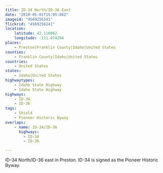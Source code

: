 ```yaml
---
title: ID-34 North/ID-36 East
date: "2010-05-01T15:05:06Z"
imageid: "4569256241"
flickrid: "4569256241"
location:
    latitude: 42.110862
    longitude: -111.874294
places:
    - Preston|Franklin County|Idaho|United States
counties:
    - Franklin County|Idaho|United States
countries:
    - United States
states:
    - Idaho|United States
highwaytypes:
    - Idaho State Highway
    - Idaho State Highway
highways:
    - ID-34
    - ID-36
tags:
    - Shield
    - Pioneer Historic Byway
overlaps:
    - name: ID-34/ID-36
      highways:
        - ID-34
        - ID-36

---
```

ID-34 North/ID-36 east in Preston.  ID-34 is signed as the Pioneer Historic Byway.